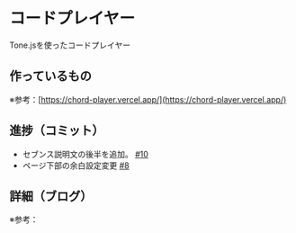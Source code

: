 # コードプレイヤー

Tone.jsを使ったコードプレイヤー

## 作っているもの

※参考：[https://chord-player.vercel.app/](https://chord-player.vercel.app/)

## 進捗（コミット）

- セブンス説明文の後半を追加。 [#10](https://github.com/ryo-i/next-app-started/issues/10)
- ページ下部の余白設定変更 [#8](https://github.com/ryo-i/next-app-started/issues/8)

## 詳細（ブログ）

※参考：[]()
